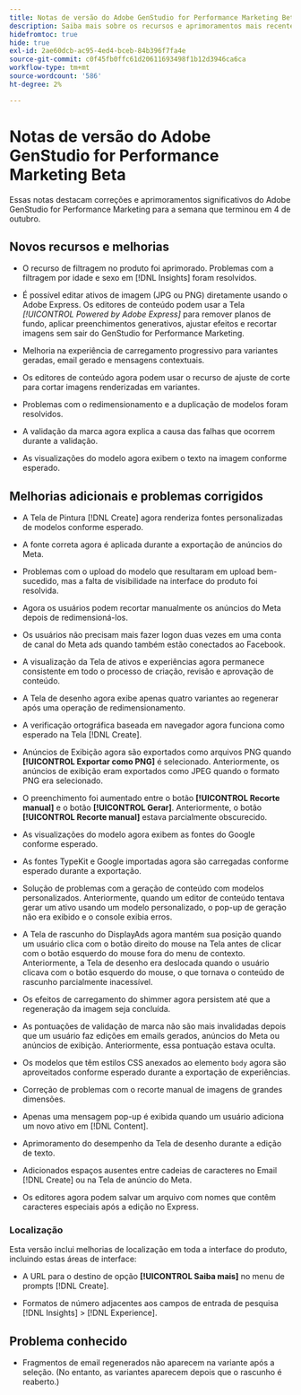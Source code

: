 ```yaml
---
title: Notas de versão do Adobe GenStudio for Performance Marketing Beta
description: Saiba mais sobre os recursos e aprimoramentos mais recentes do Adobe GenStudio for Performance Marketing.
hidefromtoc: true
hide: true
exl-id: 2ae60dcb-ac95-4ed4-bceb-84b396f7fa4e
source-git-commit: c0f45fb0ffc61d20611693498f1b12d3946ca6ca
workflow-type: tm+mt
source-wordcount: '586'
ht-degree: 2%

---
```


# Notas de versão do Adobe GenStudio for Performance Marketing Beta

Essas notas destacam correções e aprimoramentos significativos do Adobe GenStudio for Performance Marketing para a semana que terminou em 4 de outubro.

## Novos recursos e melhorias

* O recurso de filtragem no produto foi aprimorado. Problemas com a filtragem por idade e sexo em [!DNL Insights] foram resolvidos.  <!-- GS-1198 -->

* É possível editar ativos de imagem (JPG ou PNG) diretamente usando o Adobe Express. Os editores de conteúdo podem usar a Tela _[!UICONTROL Powered by Adobe Express]_ para remover planos de fundo, aplicar preenchimentos generativos, ajustar efeitos e recortar imagens sem sair do GenStudio for Performance Marketing. <!-- GS-4615 -->

* Melhoria na experiência de carregamento progressivo para variantes geradas, email gerado e mensagens contextuais. <!-- GS-4651 3062-->

* Os editores de conteúdo agora podem usar o recurso de ajuste de corte para cortar imagens renderizadas em variantes. <!-- GS-2342 -->

* Problemas com o redimensionamento e a duplicação de modelos foram resolvidos. <!-- GS-4895 -->

* A validação da marca agora explica a causa das falhas que ocorrem durante a validação.

* As visualizações do modelo agora exibem o texto na imagem conforme esperado. <!-- GS-5917 -->

## Melhorias adicionais e problemas corrigidos

* A Tela de Pintura [!DNL Create] agora renderiza fontes personalizadas de modelos conforme esperado. <!-- GS-3415 -->

* A fonte correta agora é aplicada durante a exportação de anúncios do Meta. <!-- GS-5875 -->

* Problemas com o upload do modelo que resultaram em upload bem-sucedido, mas a falta de visibilidade na interface do produto foi resolvida. <!-- GS-4815 5650-->

* Agora os usuários podem recortar manualmente os anúncios do Meta depois de redimensioná-los. <!-- GS-5871 -->

* Os usuários não precisam mais fazer logon duas vezes em uma conta de canal do Meta ads quando também estão conectados ao Facebook. <!-- GS-3009 -->

* A visualização da Tela de ativos e experiências agora permanece consistente em todo o processo de criação, revisão e aprovação de conteúdo. <!-- GS-5877 -->

* A Tela de desenho agora exibe apenas quatro variantes ao regenerar após uma operação de redimensionamento. <!-- GS-5869 -->

* A verificação ortográfica baseada em navegador agora funciona como esperado na Tela [!DNL Create]. <!-- GS-5760 -->

* Anúncios de Exibição agora são exportados como arquivos PNG quando **[!UICONTROL Exportar como PNG]** é selecionado. Anteriormente, os anúncios de exibição eram exportados como JPEG quando o formato PNG era selecionado. <!-- GS-5545 -->

* O preenchimento foi aumentado entre o botão **[!UICONTROL Recorte manual]** e o botão **[!UICONTROL Gerar]**. Anteriormente, o botão **[!UICONTROL Recorte manual]** estava parcialmente obscurecido. <!-- GS-6084 -->

* As visualizações do modelo agora exibem as fontes do Google conforme esperado. <!-- GS-5946 -->

* As fontes TypeKit e Google importadas agora são carregadas conforme esperado durante a exportação. <!-- GS-5948 -->

* Solução de problemas com a geração de conteúdo com modelos personalizados. Anteriormente, quando um editor de conteúdo tentava gerar um ativo usando um modelo personalizado, o pop-up de geração não era exibido e o console exibia erros. <!-- GS-5262 -->

* A Tela de rascunho do DisplayAds agora mantém sua posição quando um usuário clica com o botão direito do mouse na Tela antes de clicar com o botão esquerdo do mouse fora do menu de contexto. Anteriormente, a Tela de desenho era deslocada quando o usuário clicava com o botão esquerdo do mouse, o que tornava o conteúdo de rascunho parcialmente inacessível.  <!-- GS-5687 -->

* Os efeitos de carregamento do shimmer agora persistem até que a regeneração da imagem seja concluída.  <!-- GS-5811 -->

* As pontuações de validação de marca não são mais invalidadas depois que um usuário faz edições em emails gerados, anúncios do Meta ou anúncios de exibição. Anteriormente, essa pontuação estava oculta. <!-- GS-5379 -->

* Os modelos que têm estilos CSS anexados ao elemento `body` agora são aproveitados conforme esperado durante a exportação de experiências. <!-- GS-5947 -->

* Correção de problemas com o recorte manual de imagens de grandes dimensões. <!-- GS-6039 -->

* Apenas uma mensagem pop-up é exibida quando um usuário adiciona um novo ativo em [!DNL Content]. <!-- GS-5020 -->

* Aprimoramento do desempenho da Tela de desenho durante a edição de texto.  <!-- GS-5118 -->

* Adicionados espaços ausentes entre cadeias de caracteres no Email [!DNL Create] ou na Tela de anúncio do Meta. <!-- GS-5019 -->

* Os editores agora podem salvar um arquivo com nomes que contêm caracteres especiais após a edição no Express. <!-- GS-6131 -->

### Localização

Esta versão inclui melhorias de localização em toda a interface do produto, incluindo estas áreas de interface:

* A URL para o destino de opção **[!UICONTROL Saiba mais]** no menu de prompts [!DNL Create]. <!-- GS-5029 -->

* Formatos de número adjacentes aos campos de entrada de pesquisa [!DNL Insights] > [!DNL Experience]. <!-- GS-4494 -->

## Problema conhecido

* Fragmentos de email regenerados não aparecem na variante após a seleção. (No entanto, as variantes aparecem depois que o rascunho é reaberto.) <!-- GS-5913 -->

